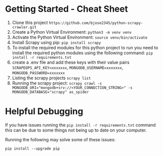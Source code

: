 # Getting Started - Cheat Sheet

1. Clone this project `https://github.com/bjose2345/python-scrapy-crawler.git`
2. Create a Python Virtual Environment: `python3 -m venv venv`
3. Activate the Python Virtual Environment: `source venv/bin/activate`
4. Install Scrapy using pip: `pip install scrapy`
5. To install the required modules for this python project to run you need to install the required python modules using the following command: `pip install -r requirements.txt`
6. create a .env file and add these keys with their value pairs `SCRAPEOPS_API_KEY=xxxxxxx`, `MONGODB_USERNAME=xxxxxxx`, `MONGODB_PASSWORD=xxxxxxx`
7. Listing the scrapy projects `scrapy list`
8. Running the scrapy project: `scrapy crawl -s MONGODB_URI="mongodb+srv://<YOUR_CONNECTION_STRING>" -s MONGODB_DATABASE="scrapy" as_spider`

# Helpful Debugging

If you have issues running the `pip install -r requirements.txt` command this can be due to some things not being up to date on your computer.

Running the following may solve some of these issues:

`pip install --upgrade pip`
